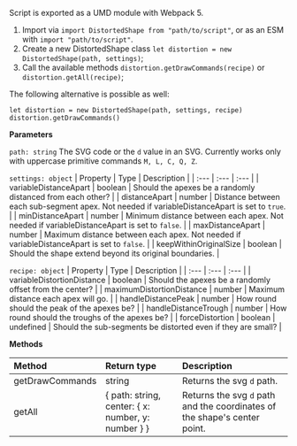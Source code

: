 Script is exported as a UMD module with Webpack 5.

1. Import via ```import DistortedShape from "path/to/script"```, or as an ESM with ```import "path/to/script"```.
2. Create a new DistortedShape class ```let distortion = new DistortedShape(path, settings)```;
3. Call the available methods ```distortion.getDrawCommands(recipe)``` or ```distortion.getAll(recipe)```;

The following alternative is possible as well:
```
let distortion = new DistortedShape(path, settings, recipe)
distortion.getDrawCommands()
```


**Parameters**

```path: string```
The SVG code or the ```d``` value in an SVG. Currently works only with uppercase primitive commands ```M, L, C, Q, Z```.

```settings: object```
| Property                | Type      | Description                                                                                         |
| :---                    | :---      | :---                                                                                                |
| variableDistanceApart   | boolean   | Should the apexes be a randomly distanced from each other?                                          |
| distanceApart           | number    | Distance between each sub-segment apex. Not needed if variableDistanceApart is set to ```true```.   |
| minDistanceApart        | number    | Minimum distance between each apex. Not needed if variableDistanceApart is set to ```false```.      |
| maxDistanceApart        | number    | Maximum distance between each apex. Not needed if variableDistanceApart is set to ```false```.      |
| keepWithinOriginalSize  | boolean   | Should the shape extend beyond its original boundaries.                                             |

```recipe: object```
| Property                    | Type                | Description                                                     |
| :---                        | :---                | :---                                                            |
| variableDistortionDistance  | boolean             | Should the apexes be a randomly offset from the center?         |
| maximumDistortionDistance   | number              | Maximum distance each apex will go.                             |
| handleDistancePeak          | number              | How round should the peak of the apexes be?                     |
| handleDistanceTrough        | number              | How round should the troughs of the apexes be?                  |
| forceDistortion             | boolean | undefined | Should the sub-segments be distorted even if they are small?    |


**Methods**

| Method                    | Return type                                         | Description                                                                   |
| :---                      | :---                                                | :---                                                                          |
| getDrawCommands           | string                                              | Returns the svg ```d``` path.                                                 |
| getAll                    | { path: string, center: { x: number, y: number } }  | Returns the svg ```d``` path and the coordinates of the shape's center point. |